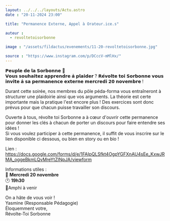 ```yaml
---
layout: ../../../layouts/Actu.astro
date : "20-11-2024 23:00"

title: "Permanence Externe, Appel à Orateur.ice.s"

auteur :
  - revoltetoisorbonne

image : "/assets/fildactus/evenements/11-20-revoltetoisorbonne.jpg"

source : "https://www.instagram.com/p/DCccV-mMlHx/"
---
```


𝗣𝗲𝘂𝗽𝗹𝗲 𝗱𝗲 𝗹𝗮 𝗦𝗼𝗿𝗯𝗼𝗻𝗻𝗲 📣  
𝗩𝗼𝘂𝘀 𝘀𝗼𝘂𝗵𝗮𝗶𝘁𝗲𝘇 𝗮𝗽𝗽𝗿𝗲𝗻𝗱𝗿𝗲 𝗮̀ 𝗽𝗹𝗮𝗶𝗱𝗲𝗿 ? 𝗥𝗲́𝘃𝗼𝗹𝘁𝗲 𝘁𝗼𝗶 𝗦𝗼𝗿𝗯𝗼𝗻𝗻𝗲 𝘃𝗼𝘂𝘀 𝗶𝗻𝘃𝗶𝘁𝗲 𝗮̀ 𝘀𝗮 𝗽𝗲𝗿𝗺𝗮𝗻𝗲𝗻𝗰𝗲 𝗲𝘅𝘁𝗲𝗿𝗻𝗲 𝗺𝗲𝗿𝗰𝗿𝗲𝗱𝗶 𝟮𝟬 𝗻𝗼𝘃𝗲𝗺𝗯𝗿𝗲 !

Durant cette soirée, nos membres du pôle péda-forma vous entraîneront à structurer une plaidoirie ainsi que vos arguments. La théorie est certe importante mais la pratique l'est encore plus ! Des exercices sont donc prévus pour que chacun puisse travailler son discours.

Ouverte à tous, révolte toi Sorbonne a à cœur d'ouvrir cette permanence pour donner les clés à chacun de porter un discours pour faire entendre ses idées !  
Si vous voulez participer à cette permanence, il suffit de vous inscrire sur le lien disponible ci dessous, ou bien en story ou en bio !

Lien : https://docs.google.com/forms/d/e/1FAIpQLSfkt4OgpYGFXnAU4sEe_KxwJRMA_oggeBkmLQvMreYtZINpJA/viewform

Informations utiles :  
📅 __Mercredi 20 novembre__  
🕐 __19h30__  
📍Amphi à venir

On a hâte de vous voir !  
Yasmine (Responsable Pédagogie)  
Éloquemment votre,  
Révolte-Toi Sorbonne